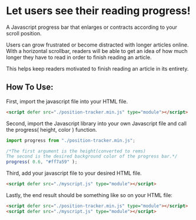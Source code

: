 # Let users see their reading progress!

A Javascript progress bar that enlarges or contracts according to your scroll position.

Users can grow frustrated or become distracted with longer articles online. With a horizontal scrollbar, readers will be able to get an idea of how much longer they have to read in order to finish reading an article.

This helps keep readers motivated to finish reading an article in its entirety.

## How To Use:

First, import the javascript file into your HTML file.
```HTML
<script defer src="./position-tracker.min.js" type="module"></script>  
```

Second, import the Javascript library into your own Javascript file and call the progress( height, color ) function.
```javascript
import progress from "./position-tracker.min.js";

/*The first argument is the height(converted to rems) 
The second is the desired background color of the progress bar.*/  
progress( 0.6, "#ff7a59" );
```

Third, add your javascript file to your desired HTML file.
```HTML
<script defer src="./myscript.js" type="module"></script>
```

Lastly, the end result should be something like so on your HTML file:
```HTML
<script defer src="./position-tracker.min.js" type="module"></script>  
<script defer src="./myscript.js" type="module"></script>
```

